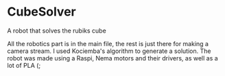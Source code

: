 # CubeSolver
A robot that solves the rubiks cube

All the robotics part is in the main file, the rest is just there for making a camera stream.
I used Kociemba's algorithm to generate a solution.
The robot was made using a Raspi, Nema motors and their drivers, as well as a lot of PLA (;
